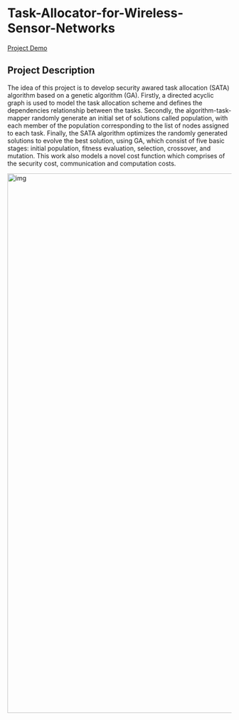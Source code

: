 # Task-Allocator-for-Wireless-Sensor-Networks
[Project Demo](https://taskallocatorsoftware.herokuapp.com/)
## Project Description
The idea of this project is to develop security awared task allocation (SATA) algorithm based on a genetic algorithm (GA). Firstly, a directed acyclic graph is used to model the task allocation scheme and defines the dependencies relationship between the tasks. Secondly, the algorithm-task-mapper randomly generate an initial set of solutions called population, with each member of the population corresponding to the list of nodes assigned to each task. Finally, the SATA algorithm optimizes the randomly generated solutions to evolve the best solution, using GA, which consist of five basic stages: initial population, fitness evaluation, selection, crossover, and mutation. This work also models a novel cost function which comprises of the security cost, communication and computation costs.

<img width="1211" alt="img" src="https://user-images.githubusercontent.com/42512190/89712112-096e5d80-d98f-11ea-8ad8-c589e02c2dd8.png">

